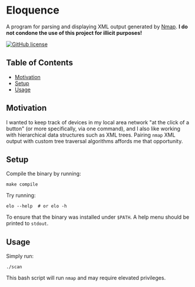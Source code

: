 # Eloquence
A program for parsing and displaying XML output generated by [Nmap](https://nmap.org/). **I do not condone the
use of this project for illicit purposes!**

[![GitHub license](https://img.shields.io/badge/license-MIT-blue.svg)](https://raw.githubusercontent.com/dsw7/Eloquence/master/LICENSE)

## Table of Contents
- [Motivation](#motivation)
- [Setup](#setup)
- [Usage](#usage)

## Motivation
I wanted to keep track of devices in my local area network "at the click of a button" (or more specifically,
via one command), and I also like working with hierarchical data structures such as XML trees. Pairing `nmap`
XML output with custom tree traversal algorithms affords me that opportunity.

## Setup
Compile the binary by running:
```console
make compile
```
Try running:
```console
elo --help  # or elo -h
```
To ensure that the binary was installed under `$PATH`. A help menu should be printed to `stdout`.

## Usage
Simply run:
```console
./scan
```
This bash script will run `nmap` and may require elevated privileges.
